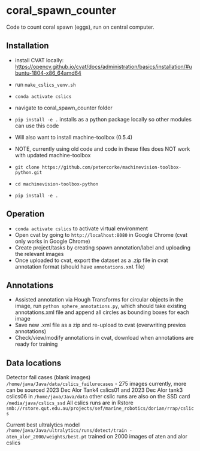 # coral_spawn_counter
Code to count coral spawn (eggs), run on central computer.


## Installation

- install CVAT locally: https://opencv.github.io/cvat/docs/administration/basics/installation/#ubuntu-1804-x86_64amd64
- run `make_cslics_venv.sh` 

- `conda activate cslics`
- navigate to coral_spawn_counter folder
- `pip install -e .` installs as a python package locally so other modules can use this code

- Will also want to install machine-toolbox (0.5.4)
- NOTE, currently using old code and code in these files does NOT work with updated machine-toolbox
- `git clone https://github.com/petercorke/machinevision-toolbox-python.git`
- `cd machinevision-toolbox-python`
- `pip install -e .`

## Operation

- `conda activate cslics` to activate virtual environment
- Open cvat by going to `http://localhost:8080` in Google Chrome (cvat only works in Google Chrome)
- Create project/tasks by creating spawn annotation/label and uploading the relevant images
- Once uploaded to cvat, export the dataset as a .zip file in cvat annotation format (should have `annotations.xml` file)

## Annotations

- Assisted annotation via Hough Transforms for circular objects in the image, run `python sphere_annotations.py`, which should take existing annotations.xml file and append all circles as bounding boxes for each image
- Save new .xml file as a zip and re-upload to cvat (overwriting previos annotations)
- Check/view/modify annotations in cvat, download when annotations are ready for training


## Data locations
Detector fail cases (blank images) `/home/java/Java/data/cslics_failurecases` - 275 images currently, more can be sourced
2023 Dec Alor Tank4 cslics01 and 2023 Dec Alor tank3 cslics06 in `/home/java/Java/data`
other cslic runs are also on the SSD card `/media/java/cslics_ssd`
All cslics runs are in Rstore `smb://rstore.qut.edu.au/projects/sef/marine_robotics/dorian/rrap/cslics` 

Current best ultralytics model `/home/java/Java/ultralytics/runs/detect/train - aten_alor_2000/weights/best.pt` trained on 2000 images of aten and alor cslics
